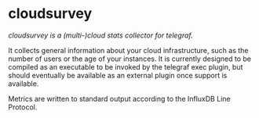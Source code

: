 cloudsurvey
===========

_cloudsurvey is a (multi-)cloud stats collector for telegraf._

It collects general information about your cloud infrastructure, such as the number of users or the age of your instances. It is currently designed to be compiled as an executable to be invoked by the telegraf exec plugin, but should eventually be available as an external plugin once support is available.

Metrics are written to standard output according to the InfluxDB Line Protocol.
